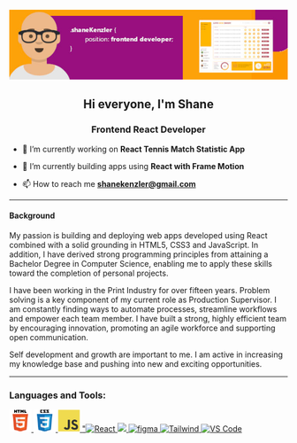 ![Web Banner with Avatar](GitHub_Web_Banner_02.jpg)

<h2 align="center">Hi everyone, I'm Shane</h2>
<h3 align="center">Frontend React Developer</h3>

- 🔭 I’m currently working on **React Tennis Match Statistic App**

- 🌱 I’m currently building apps using **React with Frame Motion**

- 📫 How to reach me **shanekenzler@gmail.com**

___

#### Background

My passion is building and deploying web apps developed using React combined with a solid grounding in HTML5, CSS3 and JavaScript. In addition, I have derived strong programming principles from attaining a Bachelor Degree in Computer Science, enabling me to apply these skills toward the completion of personal projects.

I have been working in the Print Industry for over fifteen years. Problem solving is a key component of my current role as Production Supervisor. I am constantly finding ways to automate processes, streamline workflows and empower each team member. I have built a strong, highly efficient team by encouraging innovation, promoting an agile workforce and supporting open communication.

Self development and growth are important to me. I am active in increasing my knowledge base and pushing into new and exciting opportunities.

___

<h3 align="left">Languages and Tools:</h3>
<p align="left"> <a href="https://www.w3.org/html/" target="_blank" rel="noreferrer"> <img src="https://raw.githubusercontent.com/devicons/devicon/master/icons/html5/html5-original-wordmark.svg" alt="html5" width="40" height="40"/> </a><a href="https://www.w3schools.com/css/" target="_blank" rel="noreferrer"> <img src="https://raw.githubusercontent.com/devicons/devicon/master/icons/css3/css3-original-wordmark.svg" alt="css3" width="40" height="40"/> </a> <a href="https://developer.mozilla.org/en-US/docs/Web/JavaScript" target="_blank" rel="noreferrer"> <img src="https://raw.githubusercontent.com/devicons/devicon/master/icons/javascript/javascript-original.svg" alt="javascript" width="40" height="40"/> </a> <a href="https://reactjs.org/" target="_blank" rel="noreferrer"> "<img src="https://cdn.worldvectorlogo.com/logos/react-1.svg" alt="React" width="40" height="40"/> </a> <a href="https://www.framer.com/motion/" target="_blank" rel="noreferrer"> <img src="https://konstantinlebedev.com/static/76d81ec25cd799b15cd16c0b16e869af/d52e5/cover.png" height"40"><a href="https://www.framer.com/motion/" target="_blank" rel="noreferrer"> </a> <a href="https://www.figma.com/" target="_blank" rel="noreferrer"> <img src="https://www.vectorlogo.zone/logos/figma/figma-icon.svg" alt="figma" width="40" height="40"/> </a>  <a href="https://tailwindcss.com/" target="_blank" rel="noreferrer"> <img src="https://getlogovector.com/wp-content/uploads/2021/01/tailwind-css-logo-vector.png" alt="Tailwind" height="60"/> </a> <a href="https://code.visualstudio.com/" target="_blank" rel="noreferrer"> <img src="https://upload.wikimedia.org/wikipedia/commons/9/9a/Visual_Studio_Code_1.35_icon.svg" alt="VS Code" width="40" height"40"/> </a?</p>


